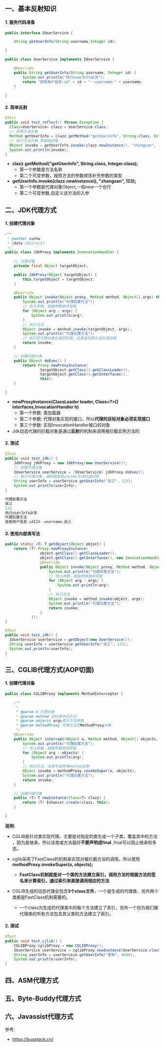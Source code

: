 ## 一、基本反射知识

#### 1. 服务代码准备

```java
public interface IUserService {

    String getUserInfo(String username,Integer id);

}
```

```java
public class UserService implements IUserService {

    @Override
    public String getUserInfo(String username, Integer id) {
        System.out.println("执行userInfo业务");
        return "获取用户信息:id" + id + "--username:" + username;
    }
    
}
```

#### 2. 简单反射

```java
@Test
public void test_reflect() throws Exception {
  Class<UserService> clazz = UserService.class;
  // 获取方法对象
  Method getUserInfo = clazz.getMethod("getUserInfo", String.class, Integer.class);
  // 执行方法对象,获取返回值
  Object invoke = getUserInfo.invoke(clazz.newInstance(), "zhangsan", 123);
  System.out.println(invoke);
}
```

- **clazz.getMethod("getUserInfo", String.class, Integer.class);**
  - 第一个参数是方法名称
  - 第二个可变参数，按照方法的参数顺序补充参数的类型
- **getUserInfo.invoke(clazz.newInstance(), "zhangsan", 123);**
  - 第一个参数是代理对象Object,一般new一个也行
  - 第二个可变参数,自定义该方法的入参

## 二、JDK代理方式

#### 1. 创建代理对象

```java
/**
 * @author sunhw
 * @date 2022/4/17
 */
public class JdkProxy implements InvocationHandler {
		
  	// 代理对象
    private final Object targetObject;

    public JdkProxy(Object targetObject) {
        this.targetObject = targetObject;
    }

    @Override
    public Object invoke(Object proxy, Method method, Object[] args) throws Throwable {
        System.out.println("代理前置方法");
        // 传入参数，根据参数顺序获取
        for (Object arg : args) {
            System.out.println(arg);
        }
        // 执行方法
        Object invoke = method.invoke(targetObject, args);
        System.out.println("代理后置方法");
      	// 执行完代理对象后返回的值，这里返回原方法的返回值
        return invoke;
    }

  	// 创建代理对象
    public Object doExec() {
        return Proxy.newProxyInstance(
                targetObject.getClass().getClassLoader(),
                targetObject.getClass().getInterfaces(),
                this);
    }

}
```

- **newProxyInstance(ClassLoader loader, Class<?>[] interfaces,InvocationHandler h)**
  - 第一个参数: 类加载器
  - 第二个参数: 代理对象实现的接口，所以**代理的目标对象必须实现接口**
  - 第三个参数: 实现InvocationHandler接口的对象
- Jdk动态代理的拦截对象是通过**反射**的机制来调用被拦截实例方法的

#### 2. 测试

```java
@Test
public void test_jdk() {
    JdkProxy jdkProxy = new JdkProxy(new UserService());
    // 创建代理对象
    IUserService userService = (IUserService) jdkProxy.doExec();
    // 执行代理对象，返回值就是invoke方法的返回值
    String userInfo = userService.getUserInfo("张三", 123);
    System.out.println(userInfo);
}
```

```java
代理前置方法
张三
123
执行userInfo业务
代理后置方法
获取用户信息:id123--username:张三
```

#### 3. 使用内部类写法

```java
public static <T> T getObject(Object object) {
    return (T) Proxy.newProxyInstance(
      			object.getClass().getClassLoader(), 
      			object.getClass().getInterfaces(), new InvocationHandler() {
                @Override
                public Object invoke(Object proxy, Method method, Object[] args) throws Throwable {
                    System.out.println("代理前置方法");
                    // 传入参数，根据参数顺序获取
                    for (Object arg : args) {
                        System.out.println(arg);
                    }
                    // 执行方法
                    Object invoke = method.invoke(object, args);
                    System.out.println("代理后置方法");
                    return invoke;
                }
            });
}
```

```java
@Test
public void test_jdk() {
  IUserService userService = getObject(new UserService());
  String userInfo = userService.getUserInfo("张三", 123);
  System.out.println(userInfo);
}
```

## 三、CGLIB代理方式(AOP切面)

#### 1. 创建代理对象

```java
public class CGLIBProxy implements MethodInterceptor {

  	/**
     * 
     * @param o 代理对象
     * @param method 目标类中的方法
     * @param objects args表示方法参数
     * @param methodProxy 代理方法的MethodProxy对象
     */
    @Override
    public Object intercept(Object o, Method method, Object[] objects, MethodProxy methodProxy) throws Throwable 		{
        System.out.println("代理前置方法");
        // 传入参数，根据参数顺序获取
        for (Object arg : objects) {
            System.out.println(arg);
        }
        // 执行方法，注意不是使用method反射
        Object invoke = methodProxy.invokeSuper(o, objects);
        System.out.println("代理后置方法");
        return invoke;
    }

    // 创建代理对象
    public <T> T newInstance(Class<T> clazz) {
        return (T) Enhancer.create(clazz, this);
    }

}
```

**说明:**

- CGLIB是针对类实现代理，主要是对指定的类生成一个子类，覆盖其中的方法 ，因为是继承，所以该类或方法最好**不要声明成final** ,final可以阻止继承和多态。
- cglib采用了FastClass的机制来实现对被拦截方法的调用，所以使用**methodProxy.invokeSuper(o, objects);**
  - **FastClass机制就是对一个类的方法建立索引，调用方法时根据方法的签名来计算索引，通过索引来直接调用相应的方法**

- CGLIB生成的动态代理会包含**3个class文件**，一个是生成的代理类，另外两个类都是FastClass机制需要的。
  - 一个class为生成的代理类中的每个方法建立了索引，另外一个则为我们被代理类的所有方法包含其父类的方法建立了索引。

#### 2. 测试

```java
@Test
public void test_cjlib() {
    CGLIBProxy cglibProxy = new CGLIBProxy();
    IUserService userService = cglibProxy.newInstance(UserService.class);
    String userInfo = userService.getUserInfo("里斯", 6666);
    System.out.println(userInfo);
}
```

## 四、ASM代理方式

## 五、Byte-Buddy代理方式

## 六、Javassist代理方式



参考: 

- https://bugstack.cn/